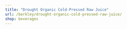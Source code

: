 ```yaml
---
title: "Drought Organic Cold-Pressed Raw Juice"
url: /berkley/drought-organic-cold-pressed-raw-juice/
shop: beverages
---
```

